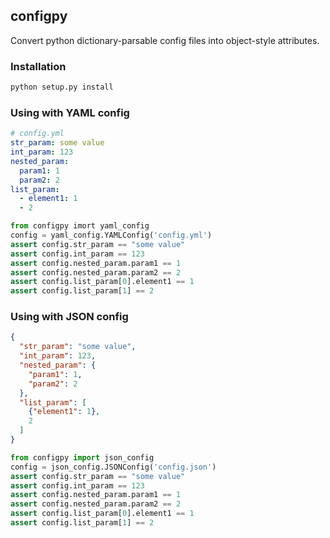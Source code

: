 ## configpy

Convert python dictionary-parsable config files into object-style attributes.

### Installation
```sh
python setup.py install
```

### Using with YAML config

```yaml
# config.yml
str_param: some value
int_param: 123
nested_param:
  param1: 1
  param2: 2
list_param:
  - element1: 1
  - 2
```

```python
from configpy imort yaml_config
config = yaml_config.YAMLConfig('config.yml')
assert config.str_param == "some value"
assert config.int_param == 123
assert config.nested_param.param1 == 1
assert config.nested_param.param2 == 2
assert config.list_param[0].element1 == 1
assert config.list_param[1] == 2
```

### Using with JSON config

```json
{
  "str_param": "some value",
  "int_param": 123,
  "nested_param": {
    "param1": 1,
    "param2": 2
  },
  "list_param": [
    {"element1": 1},
    2
  ]
}
```

```python
from configpy import json_config
config = json_config.JSONConfig('config.json')
assert config.str_param == "some value"
assert config.int_param == 123
assert config.nested_param.param1 == 1
assert config.nested_param.param2 == 2
assert config.list_param[0].element1 == 1
assert config.list_param[1] == 2
```
